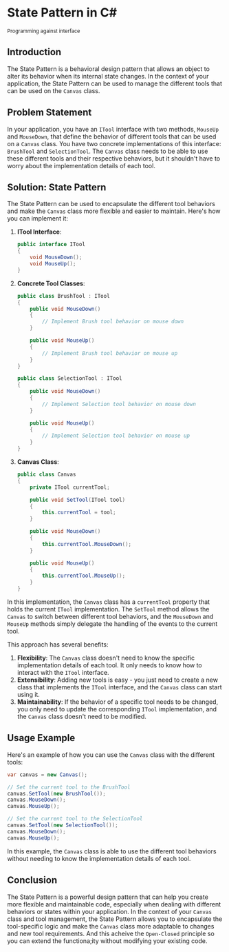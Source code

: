 # State Pattern in C#
<sup> Programming against interface</sup>

## Introduction
The State Pattern is a behavioral design pattern that allows an object to alter its behavior when its internal state changes. In the context of your application, the State Pattern can be used to manage the different tools that can be used on the `Canvas` class.

## Problem Statement
In your application, you have an `ITool` interface with two methods, `MouseUp` and `MouseDown`, that define the behavior of different tools that can be used on a `Canvas` class. You have two concrete implementations of this interface: `BrushTool` and `SelectionTool`. The `Canvas` class needs to be able to use these different tools and their respective behaviors, but it shouldn't have to worry about the implementation details of each tool.

## Solution: State Pattern
The State Pattern can be used to encapsulate the different tool behaviors and make the `Canvas` class more flexible and easier to maintain. Here's how you can implement it:

1. **ITool Interface**:
   ```csharp
   public interface ITool
   {
       void MouseDown();
       void MouseUp();
   }
   ```

2. **Concrete Tool Classes**:
   ```csharp
   public class BrushTool : ITool
   {
       public void MouseDown()
       {
           // Implement Brush tool behavior on mouse down
       }

       public void MouseUp()
       {
           // Implement Brush tool behavior on mouse up
       }
   }

   public class SelectionTool : ITool
   {
       public void MouseDown()
       {
           // Implement Selection tool behavior on mouse down
       }

       public void MouseUp()
       {
           // Implement Selection tool behavior on mouse up
       }
   }
   ```

3. **Canvas Class**:
   ```csharp
   public class Canvas
   {
       private ITool currentTool;

       public void SetTool(ITool tool)
       {
           this.currentTool = tool;
       }

       public void MouseDown()
       {
           this.currentTool.MouseDown();
       }

       public void MouseUp()
       {
           this.currentTool.MouseUp();
       }
   }
   ```

In this implementation, the `Canvas` class has a `currentTool` property that holds the current `ITool` implementation. The `SetTool` method allows the `Canvas` to switch between different tool behaviors, and the `MouseDown` and `MouseUp` methods simply delegate the handling of the events to the current tool.

This approach has several benefits:

1. **Flexibility**: The `Canvas` class doesn't need to know the specific implementation details of each tool. It only needs to know how to interact with the `ITool` interface.
2. **Extensibility**: Adding new tools is easy - you just need to create a new class that implements the `ITool` interface, and the `Canvas` class can start using it.
3. **Maintainability**: If the behavior of a specific tool needs to be changed, you only need to update the corresponding `ITool` implementation, and the `Canvas` class doesn't need to be modified.

## Usage Example
Here's an example of how you can use the `Canvas` class with the different tools:

```csharp
var canvas = new Canvas();

// Set the current tool to the BrushTool
canvas.SetTool(new BrushTool());
canvas.MouseDown();
canvas.MouseUp();

// Set the current tool to the SelectionTool
canvas.SetTool(new SelectionTool());
canvas.MouseDown();
canvas.MouseUp();
```

In this example, the `Canvas` class is able to use the different tool behaviors without needing to know the implementation details of each tool.

## Conclusion
The State Pattern is a powerful design pattern that can help you create more flexible and maintainable code, especially when dealing with different behaviors or states within your application. In the context of your `Canvas` class and tool management, the State Pattern allows you to encapsulate the tool-specific logic and make the `Canvas` class more adaptable to changes and new tool requirements.
And this acheive the `Open-Closed` principle so you can extend the functiona;ity without modifying your existing code.